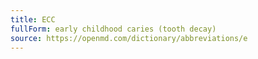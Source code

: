 ```yaml
---
title: ECC
fullForm: early childhood caries (tooth decay)
source: https://openmd.com/dictionary/abbreviations/e
---
```

